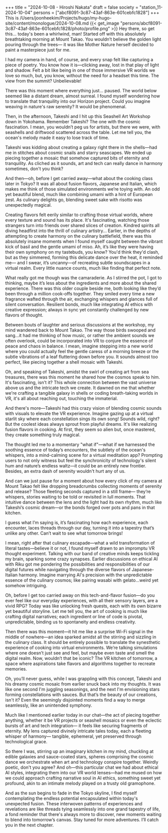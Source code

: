 +++
title = "2024-10-08 - Hiroshi Nakata"
draft = false
society = "station_11-2024-10-04"
persons = ["abcf8091-3c87-43af-863e-601cebfc1828"]
+++
This is /Users/joonheekim/Projects/hugo/my-hugo-site/content/monologue/2024-10-08.md
{{< get_image "persons/abcf8091-3c87-43af-863e-601cebfc1828/photo/profile.png" >}}
Hey there, so get this...
today's been a whirlwind, man! Started off with this absolutely breathtaking morning at Mount Takao. You wouldn’t believe the golden light pouring through the trees— it was like Mother Nature herself decided to paint a masterpiece just for me. 

I had my camera in hand, of course, and every snap felt like capturing a piece of poetry. You know how it is—clicking away, lost in that play of light and shadow. Felt a bit like being in one of those immersive VR worlds we love so much, but, you know, without the need for a headset this time. The view from the summit? Unbelievable! 

There was this moment where everything just... paused. The world below seemed like a distant dream, almost surreal. I found myself wondering how to translate that tranquility into our Horizon project. Could you imagine weaving in nature's raw serenity? It would be phenomenal.

Then, in the afternoon, Takeshi and I hit up this Seashell Art Workshop down in Yokohama. Remember Takeshi? The one with the cosmic fascination. I mean, you wouldn’t peg us for artists, but there we were, with seashells and driftwood scattered across the table. Let me tell you, the ocean's melody made it easy to lose track of time. 

Takeshi was kidding about creating a galaxy right there in the shells—had me in stitches about cosmic snails and starry seascapes. We ended up piecing together a mosaic that somehow captured bits of eternity and tranquility. As cliched as it sounds, art and tech can really dance in harmony sometimes, don't you think?

And then—oh, before I get carried away—what about the cooking class later in Tokyo? It was all about fusion flavors, Japanese and Italian, which makes me think of those simulated environments we’re toying with. An odd yet beautiful blend, much like combining umami with a hint of European zest. As culinary delights go, blending sweet sake with risotto was unexpectedly magical.

Creating flavors felt eerily similar to crafting those virtual worlds, where every texture and sound has its place. It's fascinating, watching those strangers turn into friends over shared slices of creation. Kindred spirits all diving headfirst into the thrill of culinary artistry...
Earlier, in the depths of attempting to create harmony on the culinary battlefield, there was this absolutely insane moments when I found myself caught between the vibrant kick of basil and the gentle umami of miso. Ah, it’s like they were having their own symphony on my tastebuds, you know? You'd think they'd clash, but as they simmered, forming this delicate dance over the heat, it reminded me— and I swear, it’s uncanny—of recreating subtle soundscapes in a virtual realm. Every little nuance counts, much like finding that perfect note. 

What really got me though was the camaraderie. As I stirred the pot, I got to thinking, maybe it’s less about the ingredients and more about the shared experience. There was this older couple beside me, both looking like they’d been through a million cook-offs together. They smiled every time a new fragrance wafted through the air, exchanging whispers and glances full of silent conversation. Resilient bonds, much like integrating AI ethics with creative expression; always in sync yet constantly challenged by new flavors of thought.

Between bouts of laughter and serious discussions at the workshop, my mind wandered back to Mount Takao. The way those birds swooped and sang…it had me thinking of how music, or rather the ambient sounds we often overlook, could be incorporated into VR to conjure the essence of peace and chaos in balance. I mean, imagine stepping into a new world where you could actually feel the gentle caress of a morning breeze or the subtle vibrations of a leaf fluttering down before you. It sounds almost too perfect, like piecing together a shell mosaic with Takeshi.

Oh, and speaking of Takeshi, amidst the swirl of creating art from sea treasures, there was this moment he shared how the cosmos speak to him. It's fascinating, isn't it? This whole connection between the vast universe above us and the intricate tech we create. It dawned on me that whether we're crafting a tangible galaxy in shells or coding breath-taking worlds in VR, it's all about reaching out, touching the immaterial.

And there's more—Takeshi had this crazy vision of blending cosmic sounds with visuals to elevate the VR experience. Imagine gazing up at a virtual starlit sky where each constellation sings its own song! Sounds wild, right? But the coolest ideas always sprout from playful dreams. It's like realizing fusion flavors in cooking. At first, they seem so alien but, once mastered, they create something truly magical.

The thought led me to a momentary "what if"—what if we harnessed the soothing essence of today’s encounters, the subtlety of the ocean's whispers, into a mind-calming scene for a virtual meditation app? Prompting users to not only witness but feel the synchronicity of technology's silent hum and nature’s endless waltz—it could be an entirely new frontier. Besides, an extra dash of serenity wouldn't hurt any of us.


And can we just pause for a moment about how every click of my camera at Mount Takao felt like dropping breadcrumbs collecting moments of serenity and release? Those fleeting seconds captured in a still frame— they’re whispers, stories waiting to be told or revisited in lull moments. That intuitive dance between the lens and the light had its own rhythm, much like Takeshi’s cosmic dream—or the bonds forged over pots and pans in that kitchen. 

I guess what I’m saying is, it’s fascinating how each experience, each encounter, laces threads through our day, turning it into a tapestry that’s unlike any other. Can’t wait to see what tomorrow brings!


I mean, right after that culinary escapade—what a wild transformation of literal tastes—believe it or not, I found myself drawn to an impromptu VR thought experiment. Talking with our band of creative minds keeps tickling my brain, sparking some crazy synapses. Earlier discussions on ethical AI with Riku got me pondering the possibilities and responsibilities of our digital futures while navigating through the diverse flavors of Japanese-Italian harmony. Imagine marrying AI's precision with the unpredictable essence of the culinary cosmos; like pairing wasabi with gelato...weird yet somehow intriguing.

Oh, before I get too carried away on this tech-and-flavor fusion—do you ever feel like our everyday experiences, with all their sensory layers, are a vivid RPG? Today was like unlocking fresh quests, each with its own bizarre yet beautiful storyline. Let me tell you, the art of cooking is much like crafting digital narratives; each ingredient or line of code is pivotal, unpredictable, binding us to spontaneity and endless creativity.

Then there was this moment—it hit me like a surprise Wi-Fi signal in the middle of nowhere—an idea sparked amidst all the stirring and sizzling in the culinary class. It should be entirely possible to translate the synesthetic experience of cooking into virtual environments. We’re talking simulations where one doesn’t just see and feel, but maybe even taste and smell the digital realm. Now, wouldn’t that be iconic? The VR kitchen of tomorrow, a space where aspirations take flavors and algorithms together to recreate memories. 

Oh, you’ll never guess, while I was grappling with this concept, Takeshi and his dreamy cosmic mosaic from earlier snuck back into my thoughts. It was like one second I'm juggling seasonings, and the next I'm envisioning stars forming constellations with sauces. But that’s the beauty of our creations, isn't it? Even the seemingly disjointed moments find a way to merge seamlessly, like an unintended symphony.

Much like I mentioned earlier today in our chat—the act of piecing together anything, whether it be VR projects or seashell mosaics or even the eclectic bursts of art and tech integration— it feels like securing fragments of eternity. My lens captured divinely intricate tales today, each a fleeting whisper of harmony— tangible, ephemeral, yet preserved through technological grace.

So there I was, stirring up an imaginary kitchen in my mind, chuckling at edible galaxies and sauce-coated stars, spheres comprising the cosmic dance we orchestrate when art and technology conspire together. Weirdly poetic, don't you agree? And oh—this particular chat we had about ethical AI styles, integrating them into our VR world lenses—had me mused on how we could approach crafting narrative soul in AI ethics, something sweet yet profound, akin to an intimate melody played on a trusty old gramophone.

And as the sun begins to fade in the Tokyo skyline, I find myself contemplating the endless potential encapsulated within today's unexpected fusion. These interwoven patterns of experiences and revelations are like threads tying seamlessly into one grand tapestry of life, a fond reminder that there's always more to discover, new moments waiting to blend into tomorrow’s canvas.
Stay tuned for more adventures. I’ll catch you in the next chapter.
